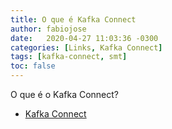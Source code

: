 ```yaml
---
title: O que é Kafka Connect
author: fabiojose
date:   2020-04-27 11:03:36 -0300
categories: [Links, Kafka Connect]
tags: [kafka-connect, smt]
toc: false
---
```


O que é o Kafka Connect?

- [Kafka Connect](https://docs.confluent.io/3.0.1/connect/intro.html)